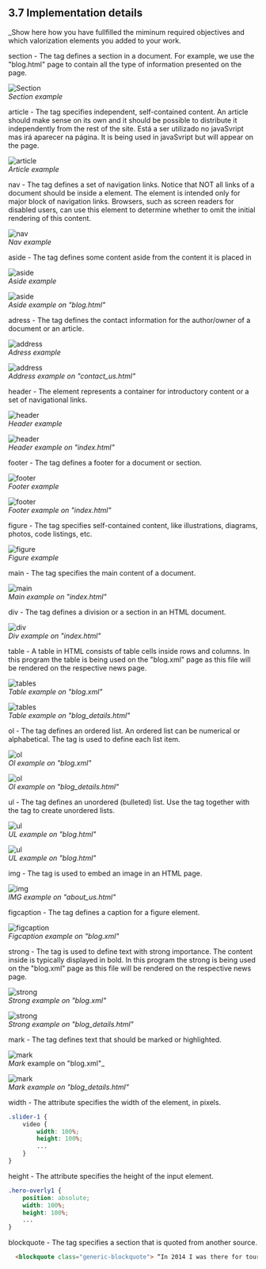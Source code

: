 

## 3.7 Implementation details

_Show here how you have fullfilled the miminum required objectives and which valorization elements you added to your work.

section - The tag defines a section in a document. For example, we use the "blog.html" page to contain all the type of information presented on the page.

![Section](images/section_example.png)  
_Section example_

article - The tag specifies independent, self-contained content. An article should make sense on its own and it should be possible to distribute it independently from the rest of the site. Está a ser utilizado no javaSvript mas irá aparecer na página. It is being used in javaSvript but will appear on the page.

![article](images/article_example.png)  
_Article example_

nav - The tag defines a set of navigation links. Notice that NOT all links of a document should be inside a  element. The element is intended only for major block of navigation links. Browsers, such as screen readers for disabled users, can use this element to determine whether to omit the initial rendering of this content.

![nav](images/nav_example.png)  
_Nav example_

aside - The tag defines some content aside from the content it is placed in

![aside](images/aside_example.png)  
_Aside example_

![aside](images/aside_example2.png)  
_Aside example on "blog.html"_


adress - The tag defines the contact information for the author/owner of a document or an article.

![address](images/address_example1.png)  
_Adress example_

![address](images/address_example2.png)  
_Address example on "contact_us.html"_


header - The element represents a container for introductory content or a set of navigational links.

![header](images/header_example1.png)  
_Header example_

![header](images/header_example2.png)  
_Header example on "index.html"_

footer - The tag defines a footer for a document or section.

![footer](images/footer_example1.png)  
_Footer example_

![footer](images/footer_example2.png)  
_Footer example on "index.html"_

figure - The tag specifies self-contained content, like illustrations, diagrams, photos, code listings, etc.

![figure](images/figure_example1.png)  
_Figure example_

main - The tag specifies the main content of a document.

![main](images/main_example1.png)  
_Main example on "index.html"_

div - The tag defines a division or a section in an HTML document.

![div](images/div_example1.png)  
_Div example on "index.html"_

table - A table in HTML consists of table cells inside rows and columns. In this program the table is being used on the "blog.xml" page as this file will be rendered on the respective news page.

![tables](images/table_example1.png)  
_Table example on "blog.xml"_

![tables](images/table_example2.png)  
_Table example on "blog_details.html"_

ol - The tag defines an ordered list. An ordered list can be numerical or alphabetical. The tag is used to define each list item.

![ol](images/ol_example1.png)  
_Ol example on "blog.xml"_

![ol](images/ol_example2.png)  
_Ol example on "blog_details.html"_

ul - The tag defines an unordered (bulleted) list. Use the tag together with the tag to create unordered lists.

![ul](images/ul_example1.png)  
_UL example on "blog.html"_

![ul](images/ul_example2.png)  
_UL example on "blog.html"_

img - The tag is used to embed an image in an HTML page.

![img](images/img_example1.png)  
_IMG example on "about_us.html"_

figcaption -  The tag defines a caption for a figure element.

![figcaption](images/img_example1.png)  
_Figcaption example on "blog.xml"_

strong - The tag is used to define text with strong importance. The content inside is typically displayed in bold. In this program the strong is being used on the "blog.xml" page as this file will be rendered on the respective news page.

![strong](images/strong_example1.png)  
_Strong example on "blog.xml"_

![strong](images/strong_example2.png)  
_Strong example on "blog_details.html"_


mark - The tag defines text that should be marked or highlighted.

![mark](images/mark_example1.png)  
_Mark_ example on "blog.xml"_

![mark](images/mark_example2.png)  
_Mark example on "blog_details.html"_

width - The attribute specifies the width of the element, in pixels.

```css
.slider-1 {
    video {
        width: 100%;
        height: 100%;
        ...
    }
}
```

height - The attribute specifies the height of the input element.

```css
.hero-overly1 {
    position: absolute;
    width: 100%;
    height: 100%;
    ...
}
```

blockquote - The tag specifies a section that is quoted from another source.

```html
  <blockquote class="generic-blockquote"> “In 2014 I was there for tourism, and the mining was not evident. But last February, once you pass some of the main towns and find the road to Brazil, it’s shocking, it’s all over,”</blockquote>
```
